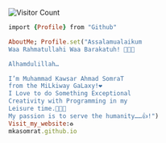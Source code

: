 ![Visitor Count](https://profile-counter.glitch.me/mkasomrat/count.svg)
```ruby
import {Profile} from "Github"

AboutMe; Profile.set("Assalamualaikum
Waa Rahmatullahi Waa Barakatuh! 👋👋👋

Alhamdulillah… 

I’m Muhammad Kawsar Ahmad SomraT
from the MiLkiway GaLaxy!❤️
I Love to do Something Exceptional
Creativity with Programming in my
Leisure time.🔰🔰🔰
My passion is to serve the humanity……👍!")
Visit_my_website:♻️
mkasomrat.github.io
```



